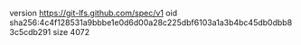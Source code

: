 version https://git-lfs.github.com/spec/v1
oid sha256:4c4f128531a9bbbe1e0d6d00a28c225dbf6103a1a3b4bc45db0dbb83c5cdb291
size 4072
